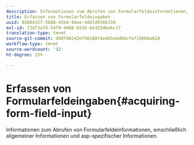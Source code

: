 ```yaml
---
description: Informationen zum Abrufen von Formularfeldeinformationen, einschließlich allgemeiner Informationen und asp-spezifischer Informationen.
title: Erfassen von Formularfeldeingaben
uuid: 02004327-5b88-43ed-9dee-4dd3d936b159
exl-id: f3d73a70-54f0-4408-b536-6e325d6e6c17
translation-type: tm+mt
source-git-commit: d9df90242ef96188f4e4b5e6d04cfef196b0a628
workflow-type: tm+mt
source-wordcount: '32'
ht-degree: 25%

---
```


# Erfassen von Formularfeldeingaben{#acquiring-form-field-input}

Informationen zum Abrufen von Formularfeldeinformationen, einschließlich allgemeiner Informationen und asp-spezifischer Informationen.
